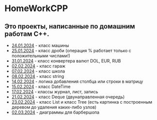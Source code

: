 # HomeWorkCPP
## Это проекты, написанные по домашним работам C++.
- [24.01.2024](24.01.2024) - класс машины
- [25.01.2024](25.01.2024) - класс дроби (операция % работает только с положительными числами!)
- [31.01.2024](31.01.2024) - класс конвертера валют DOL, EUR, RUB
- [02.02.2024](02.02.2024) - класс гараж
- [07.02.2024](07.02.2024) - класс школа
- [08.02.2024](08.02.2024) - класс string
- [14.02.2024](14.02.2024) - логика добавления столбца или строки в матрицу
- [15.02.2024](15.02.2024) - класс DateTime
- [17.02.2024](17.02.2024) - классы журнал, лист, запись
- [21.02.2024](21.02.2024) - класс Deque (двунаправленная очередь)
- [23.02.2024](23.02.2024) - класс List и класс Tree (есть картинка с построенным деревом до удаления каких-либо узлов)
- [02.03.2024](02.03.2024) - диаграммы для барбершопа
